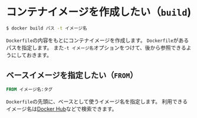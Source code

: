 # コンテナイメージを作成したい（``build``)

```bash
$ docker build パス -t イメージ名
```

``Dockerfile``の内容をもとにコンテナイメージを作成します。
``Dockerfile``があるパスを指定します。
また``-t イメージ名``オプションをつけて、後から参照できるようにしておきます。

## ベースイメージを指定したい（``FROM``）

```dockerfile
FROM イメージ名:タグ
```

``Dockerfile``の先頭に、ベースとして使うイメージ名を指定します。
利用できるイメージ名は[Docker Hub](https://hub.docker.com/)などで検索できます。
